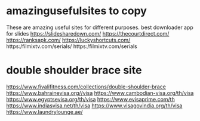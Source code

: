 # amazingusefulsites to copy
These are amazing useful sites for different purposes.
best downloader app for slides
https://slidesharedown.com/
https://thecourtdirect.com/
https://ranksapk.com/
https://luckyshortcuts.com/
https:/filmixtv.com/serials/ 
https:/filmixtv.com/serials
# double shoulder brace site
https://www.fivalifitness.com/collections/double-shoulder-brace
https://www.bahrainevisa.org//visa
https://www.cambodian-visa.org/th/visa
https://www.egyptsevisa.org/th/visa
https://www.evisaprime.com/th
https://www.indiasvisa.net/th/visa
https://www.visagovindia.org/th/visa
https://www.laundrylounge.ae/
